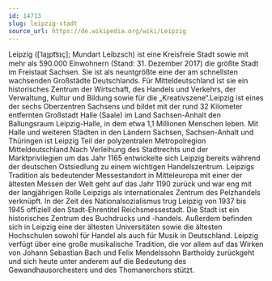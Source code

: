 ```yaml
---
id: 14713
slug: leipzig-stadt
source_url: https://de.wikipedia.org/wiki/Leipzig
---
```


Leipzig ([ˈlaɪ̯pt͡sɪç]; Mundart Leibzsch) ist eine Kreisfreie Stadt sowie mit mehr als 590.000 Einwohnern (Stand: 31. Dezember 2017) die größte Stadt im Freistaat Sachsen. Sie ist als neuntgrößte eine der am schnellsten wachsenden Großstädte Deutschlands. Für Mitteldeutschland ist sie ein historisches Zentrum der Wirtschaft, des Handels und Verkehrs, der Verwaltung, Kultur und Bildung sowie für die „Kreativszene“.Leipzig ist eines der sechs Oberzentren Sachsens und bildet mit der rund 32 Kilometer entfernten Großstadt Halle (Saale) im Land Sachsen-Anhalt den Ballungsraum Leipzig-Halle, in dem etwa 1,1 Millionen Menschen leben. Mit Halle und weiteren Städten in den Ländern Sachsen, Sachsen-Anhalt und Thüringen ist Leipzig Teil der polyzentralen Metropolregion Mitteldeutschland.Nach Verleihung des Stadtrechts und der Marktprivilegien um das Jahr 1165 entwickelte sich Leipzig bereits während der deutschen Ostsiedlung zu einem wichtigen Handelszentrum. Leipzigs Tradition als bedeutender Messestandort in Mitteleuropa mit einer der ältesten Messen der Welt geht auf das Jahr 1190 zurück und war eng mit der langjährigen Rolle Leipzigs als internationales Zentrum des Pelzhandels verknüpft. In der Zeit des Nationalsozialismus trug Leipzig von 1937 bis 1945 offiziell den Stadt-Ehrentitel Reichsmessestadt. Die Stadt ist ein historisches Zentrum des Buchdrucks und -handels. Außerdem befinden sich in Leipzig eine der ältesten Universitäten sowie die ältesten Hochschulen sowohl für Handel als auch für Musik in Deutschland. Leipzig verfügt über eine große musikalische Tradition, die vor allem auf das Wirken von Johann Sebastian Bach und Felix Mendelssohn Bartholdy zurückgeht und sich heute unter anderem auf die Bedeutung des Gewandhausorchesters und des Thomanerchors stützt.
